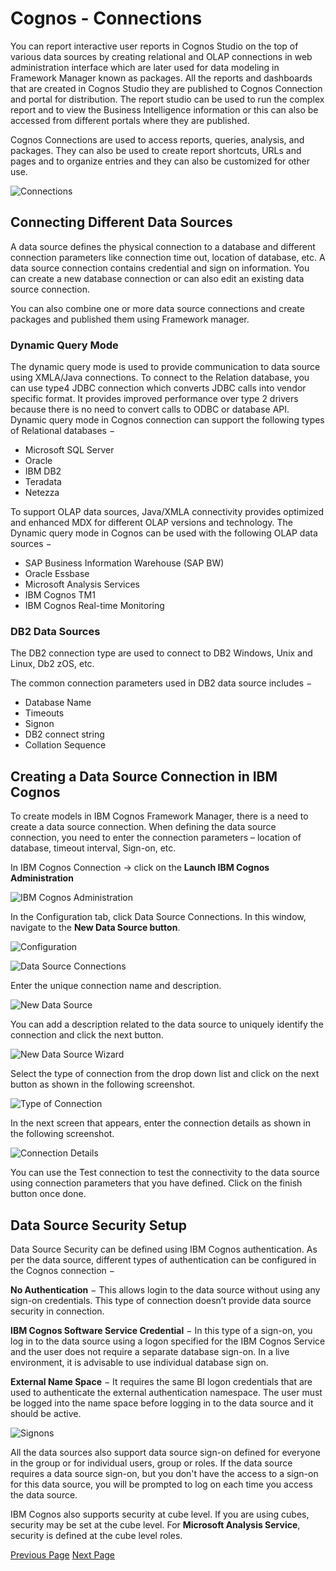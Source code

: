 # Cognos - Connections
You can report interactive user reports in Cognos Studio on the top of various data sources by creating relational and OLAP connections in web administration interface which are later used for data modeling in Framework Manager known as packages. All the reports and dashboards that are created in Cognos Studio they are published to Cognos Connection and portal for distribution. The report studio can be used to run the complex report and to view the Business Intelligence information or this can also be accessed from different portals where they are published.

Cognos Connections are used to access reports, queries, analysis, and packages. They can also be used to create report shortcuts, URLs and pages and to organize entries and they can also be customized for other use.

![Connections](../cognos/images/connections.jpg)

## Connecting Different Data Sources
A data source defines the physical connection to a database and different connection parameters like connection time out, location of database, etc. A data source connection contains credential and sign on information. You can create a new database connection or can also edit an existing data source connection.

You can also combine one or more data source connections and create packages and published them using Framework manager.

### Dynamic Query Mode
The dynamic query mode is used to provide communication to data source using XMLA/Java connections. To connect to the Relation database, you can use type4 JDBC connection which converts JDBC calls into vendor specific format. It provides improved performance over type 2 drivers because there is no need to convert calls to ODBC or database API. Dynamic query mode in Cognos connection can support the following types of Relational databases −

   * Microsoft SQL Server
   * Oracle
   * IBM DB2
   * Teradata
   * Netezza

To support OLAP data sources, Java/XMLA connectivity provides optimized and enhanced MDX for different OLAP versions and technology. The Dynamic query mode in Cognos can be used with the following OLAP data sources −

   * SAP Business Information Warehouse (SAP BW)
   * Oracle Essbase
   * Microsoft Analysis Services
   * IBM Cognos TM1
   * IBM Cognos Real-time Monitoring

### DB2 Data Sources
The DB2 connection type are used to connect to DB2 Windows, Unix and Linux, Db2 zOS, etc.

The common connection parameters used in DB2 data source includes −

   * Database Name
   * Timeouts
   * Signon
   * DB2 connect string
   * Collation Sequence

## Creating a Data Source Connection in IBM Cognos
To create models in IBM Cognos Framework Manager, there is a need to create a data source connection. When defining the data source connection, you need to enter the connection parameters – location of database, timeout interval, Sign-on, etc.

In IBM Cognos Connection → click on the **Launch IBM Cognos Administration**

![IBM Cognos Administration](../cognos/images/ibm_cognos_administration.jpg)

In the Configuration tab, click Data Source Connections. In this window, navigate to the **New Data Source button**.

![Configuration](../cognos/images/configuration.jpg)



![Data Source Connections](../cognos/images/data_source_connections.jpg)

Enter the unique connection name and description.

![New Data Source](../cognos/images/new_data_source.jpg)

You can add a description related to the data source to uniquely identify the connection and click the next button.

![New Data Source Wizard](../cognos/images/new_data_source_wizard.jpg)

Select the type of connection from the drop down list and click on the next button as shown in the following screenshot.

![Type of Connection](../cognos/images/type_of_connection.jpg)

In the next screen that appears, enter the connection details as shown in the following screenshot.

![Connection Details](../cognos/images/connection_details.jpg)

You can use the Test connection to test the connectivity to the data source using connection parameters that you have defined. Click on the finish button once done.

## Data Source Security Setup
Data Source Security can be defined using IBM Cognos authentication. As per the data source, different types of authentication can be configured in the Cognos connection −

**No Authentication** − This allows login to the data source without using any sign-on credentials. This type of connection doesn’t provide data source security in connection.

**IBM Cognos Software Service Credential** − In this type of a sign-on, you log in to the data source using a logon specified for the IBM Cognos Service and the user does not require a separate database sign-on. In a live environment, it is advisable to use individual database sign on.

**External Name Space** − It requires the same BI logon credentials that are used to authenticate the external authentication namespace. The user must be logged into the name space before logging in to the data source and it should be active.

![Signons](../cognos/images/signons.jpg)

All the data sources also support data source sign-on defined for everyone in the group or for individual users, group or roles. If the data source requires a data source sign-on, but you don't have the access to a sign-on for this data source, you will be prompted to log on each time you access the data source.

IBM Cognos also supports security at cube level. If you are using cubes, security may be set at the cube level. For **Microsoft Analysis Service**, security is defined at the cube level roles.


[Previous Page](../cognos/cognos_components_and_services.md) [Next Page](../cognos/cognos_packages.md) 
